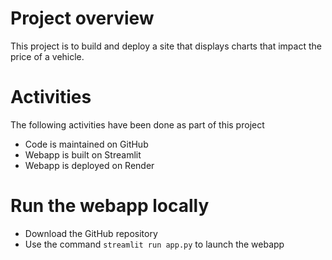 # Project overview
This project is to build and deploy a site that displays charts that impact the price of a vehicle.

# Activities
The following activities have been done as part of this project
- Code is maintained on GitHub
- Webapp is built on Streamlit
- Webapp is deployed on Render

# Run the webapp locally
- Download the GitHub repository
- Use the command `streamlit run app.py` to launch the webapp
